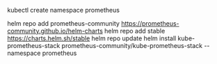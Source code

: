 kubectl create namespace prometheus

helm repo add prometheus-community https://prometheus-community.github.io/helm-charts
helm repo add stable https://charts.helm.sh/stable
helm repo update
helm install kube-prometheus-stack prometheus-community/kube-prometheus-stack --namespace prometheus

